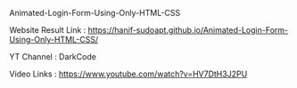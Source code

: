 Animated-Login-Form-Using-Only-HTML-CSS

Website Result Link : https://hanif-sudoapt.github.io/Animated-Login-Form-Using-Only-HTML-CSS/

YT Channel : DarkCode

Video Links : https://www.youtube.com/watch?v=HV7DtH3J2PU